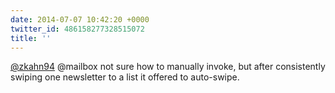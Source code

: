 ```yaml
---
date: 2014-07-07 10:42:20 +0000
twitter_id: 486158277328515072
title: ''
---
```


<!-- Tweet at https://twitter.com/statuses/486157862255599617 is either deleted or protected. -->

[@zkahn94](https://twitter.com/zkahn94) @mailbox not sure how to manually invoke, but after consistently swiping one newsletter to a list it offered to auto-swipe.
